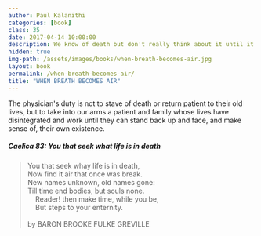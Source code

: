 ```yaml
---
author: Paul Kalanithi
categories: [book]
class: 35
date: 2017-04-14 10:00:00
description: We know of death but don't really think about it until it stares us in the face. This book is about how a neurosurgeon named Paul Kalanithi who went from treating the dying to being the patient struggling to live after being diagnosed with IV lung cancer. He tells his story of what makes life worth living in the face of death. One thing didn't change and that was knowing that we will die.
hidden: true
img-path: /assets/images/books/when-breath-becomes-air.jpg
layout: book
permalink: /when-breath-becomes-air/
title: "WHEN BREATH BECOMES AIR"
---
```


The physician's duty is not to stave of death or return patient to their old lives, but to take into our arms a patient and family whose lives have disintegrated and work until they can stand back up and face, and make sense of, their own existence.

##### Caelica 83: You that seek what life is in death
<blockquote>
  You that seek whay life is in death,<br>
  Now find it air that once was break.<br>
  New names unknown, old names gone:<br>
  Till time end bodies, but souls none.<br>
  &nbsp;&nbsp;&nbsp;&nbsp;Reader! then make time, while you be,<br>
  &nbsp;&nbsp;&nbsp;&nbsp;But steps to your enternity.<br>
  <br>
  by BARON BROOKE FULKE GREVILLE
</blockquote>